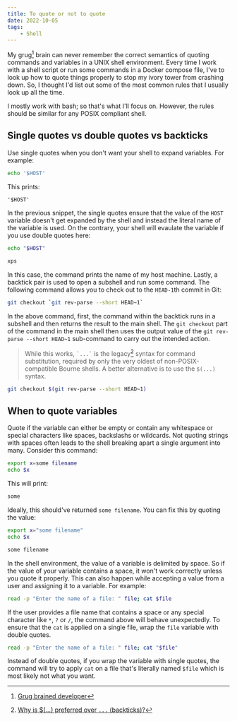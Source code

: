 ```yaml
---
title: To quote or not to quote
date: 2022-10-05
tags:
    - Shell
---
```


My grug[^1] brain can never remember the correct semantics of quoting commands and variables
in a UNIX shell environment. Every time I work with a shell script or run some commands in a
Docker compose file, I've to look up how to quote things properly to stop my ivory tower
from crashing down. So, I thought I'd list out some of the most common rules that I usually
look up all the time.

I mostly work with bash; so that's what I'll focus on. However, the rules should be similar
for any POSIX compliant shell.

## Single quotes vs double quotes vs backticks

Use single quotes when you don't want your shell to expand variables. For example:

```sh
echo '$HOST'

```

This prints:

```txt
'$HOST'
```

In the previous snippet, the single quotes ensure that the value of the `HOST` variable
doesn't get expanded by the shell and instead the literal name of the variable is used. On
the contrary, your shell will evaulate the variable if you use double quotes here:

```sh
echo "$HOST"
```

```txt
xps
```

In this case, the command prints the name of my host machine. Lastly, a backtick pair is
used to open a subshell and run some command. The following command allows you to check out
to the `HEAD-1`th commit in Git:

```sh
git checkout `git rev-parse --short HEAD~1`
```

In the above command, first, the command within the backtick runs in a subshell and then
returns the result to the main shell. The `git checkout` part of the command in the main
shell then uses the output value of the `git rev-parse --short HEAD~1` sub-command to carry
out the intended action.

> While this works, `` `...` `` is the legacy[^2] syntax for command substitution, required
> by only the very oldest of non-POSIX-compatible Bourne shells. A better alternative is to
> use the `$(...)` syntax.

```sh
git checkout $(git rev-parse --short HEAD~1)
```

## When to quote variables

Quote if the variable can either be empty or contain any whitespace or special characters
like spaces, backslashs or wildcards. Not quoting strings with spaces often leads to the
shell breaking apart a single argument into many. Consider this command:

```sh
export x=some filename
echo $x
```

This will print:

```txt
some
```

Ideally, this should've returned `some filename`. You can fix this by quoting the value:

```sh
export x="some filename"
echo $x
```

```txt
some filename
```

In the shell environment, the value of a variable is delimited by space. So if the value of
your variable contains a space, it won't work correctly unless you quote it properly. This
can also happen while accepting a value from a user and assigning it to a variable. For
example:

```sh
read -p "Enter the name of a file: " file; cat $file
```

If the user provides a file name that contains a space or any special character like `*`,
`?` or `/`, the command above will behave unexpectedly. To ensure that the `cat` is applied
on a single file, wrap the `file` variable with double quotes.

```sh
read -p "Enter the name of a file: " file; cat "$file"
```

Instead of double quotes, if you wrap the variable with single quotes, the command will try
to apply `cat` on a file that's literally named `$file` which is most likely not what you
want.

[^1]: [Grug brained developer](https://grugbrain.dev/)
[^2]:
    [Why is $(...) preferred over `...` (backticks)?](http://mywiki.wooledge.org/BashFAQ/082)
